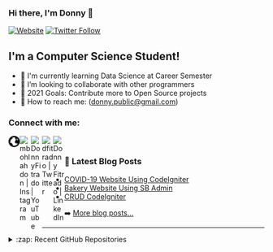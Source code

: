 ### Hi there, I'm Donny 👋

[![Website](https://img.shields.io/website?label=codeSTACKr.com&style=for-the-badge&url=https%3A%2F%2Fcodestackr.com)](https://codestackr.com)
[![Twitter Follow](https://img.shields.io/twitter/follow/codeSTACKr?color=1DA1F2&logo=twitter&style=for-the-badge)](https://twitter.com/intent/follow?original_referer=https%3A%2F%2Fgithub.com%2FcodeSTACKr&screen_name=codeSTACKr)

## I'm a Computer Science Student!

- 🌱 I'm currently learning Data Science at Career Semester
- 👯 I’m looking to collaborate with other programmers
- 🥅 2021 Goals: Contribute more to Open Source projects
- 🔭 How to reach me: (donny.public@gmail.com)


### Connect with me:

[<img align="left" alt="yukkuliah-if.blogspot.com" width="22px" src="https://raw.githubusercontent.com/iconic/open-iconic/master/svg/globe.svg" />][website]
[<img align="left" alt="mbohlahdon | Instagram" width="22px" src="https://cdn.jsdelivr.net/npm/simple-icons@v3/icons/instagram.svg" />][instagram]
[<img align="left" alt="DonnyFitrado | YouTube" width="22px" src="https://cdn.jsdelivr.net/npm/simple-icons@v3/icons/youtube.svg" />][youtube]
[<img align="left" alt="dfitrado | Twitter" width="22px" src="https://cdn.jsdelivr.net/npm/simple-icons@v3/icons/twitter.svg" />][twitter]
[<img align="left" alt="Donny Fitrado | LinkedIn" width="22px" src="https://cdn.jsdelivr.net/npm/simple-icons@v3/icons/linkedin.svg" />][linkedin]


<br />

### 📕 Latest Blog Posts

<!-- BLOG-POST-LIST:START -->
- [COVID-19 Website Using CodeIgniter](https://yukkuliah-if.blogspot.com/2020/05/eas-pbkk-a.html)
- [Bakery Website Using SB Admin](https://yukkuliah-if.blogspot.com/2020/04/ets-pbkk-a.html)
- [CRUD CodeIgniter](https://yukkuliah-if.blogspot.com/2020/03/tugas-5-pbkk-a.html)
<!-- BLOG-POST-LIST:END -->

➡️ [More blog posts...](http://yukkuliah-if.blogspot.com/)

---

<details>
  <summary>:zap: Recent GitHub Repositories</summary>
  
<!--START_SECTION:activity-->
1. CS Data Science Project [COMPAS Recidivism Racial Bias](https://github.com/dfitrado/COMPAS_Recidivism_Racial_Bias)
2. PPB MidTerm Exam [ContactApp](https://github.com/dfitrado/ContactApp)
3. Creating Map with Geocoder [mapsGeocoder](https://github.com/dfitrado/mapsGeocoder)
4. Simple Calculator with Java [simpleCalculator](https://github.com/dfitrado/simpleCalculator)
5. PBKK Final Exam [COVID-19 Web](https://github.com/dfitrado/PBKK_EAS)
<!--END_SECTION:activity-->

</details>

[website]: http://yukkuliah-if.blogspot.com/
[youtube]: https://youtube.com/DonnyFitrado
[instagram]: https://www.instagram.com/mbohlahdon/
[linkedin]: https://www.linkedin.com/in/donnyfitrado/
[twitter]: https://twitter.com/dfitrado
